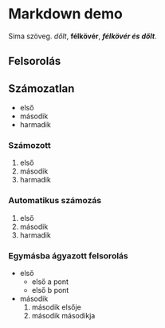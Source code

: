 # Markdown demo

Sima szöveg.
*dőlt*, **félkövér**, ***félkövér és dőlt***.

## Felsorolás

## Számozatlan

 - első
 - második
 - harmadik


### Számozott

 1. első
 2. második
 3. harmadik

### Automatikus számozás

 1. első
 1. második
 1. harmadik

### Egymásba ágyazott felsorolás

 - első
    - első a pont
    - első b pont
 - második
    1. második elsője
    2. második másodikja
